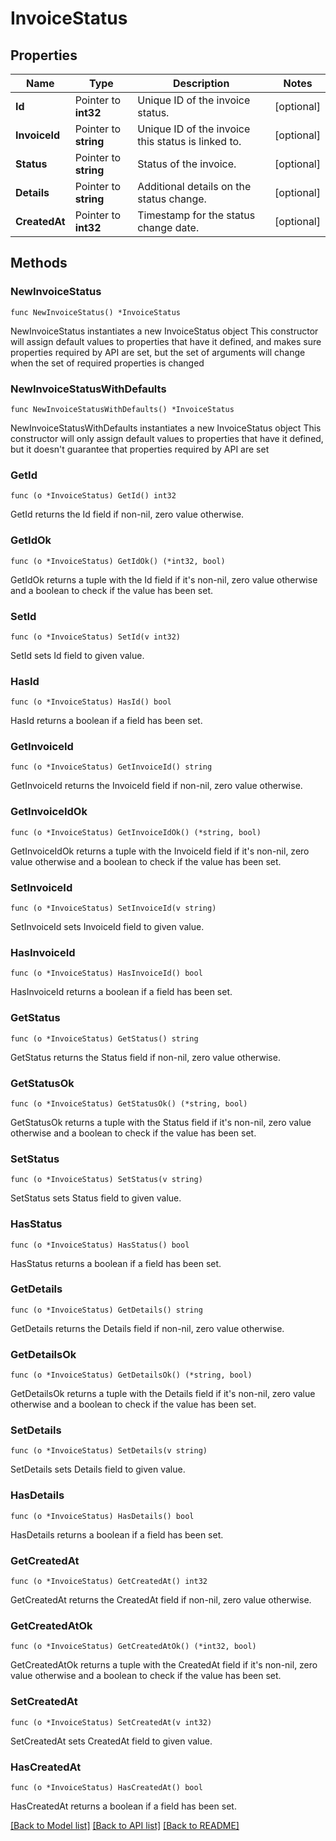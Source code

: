 # InvoiceStatus

## Properties

Name | Type | Description | Notes
------------ | ------------- | ------------- | -------------
**Id** | Pointer to **int32** | Unique ID of the invoice status. | [optional] 
**InvoiceId** | Pointer to **string** | Unique ID of the invoice this status is linked to. | [optional] 
**Status** | Pointer to **string** | Status of the invoice. | [optional] 
**Details** | Pointer to **string** | Additional details on the status change. | [optional] 
**CreatedAt** | Pointer to **int32** | Timestamp for the status change date. | [optional] 

## Methods

### NewInvoiceStatus

`func NewInvoiceStatus() *InvoiceStatus`

NewInvoiceStatus instantiates a new InvoiceStatus object
This constructor will assign default values to properties that have it defined,
and makes sure properties required by API are set, but the set of arguments
will change when the set of required properties is changed

### NewInvoiceStatusWithDefaults

`func NewInvoiceStatusWithDefaults() *InvoiceStatus`

NewInvoiceStatusWithDefaults instantiates a new InvoiceStatus object
This constructor will only assign default values to properties that have it defined,
but it doesn't guarantee that properties required by API are set

### GetId

`func (o *InvoiceStatus) GetId() int32`

GetId returns the Id field if non-nil, zero value otherwise.

### GetIdOk

`func (o *InvoiceStatus) GetIdOk() (*int32, bool)`

GetIdOk returns a tuple with the Id field if it's non-nil, zero value otherwise
and a boolean to check if the value has been set.

### SetId

`func (o *InvoiceStatus) SetId(v int32)`

SetId sets Id field to given value.

### HasId

`func (o *InvoiceStatus) HasId() bool`

HasId returns a boolean if a field has been set.

### GetInvoiceId

`func (o *InvoiceStatus) GetInvoiceId() string`

GetInvoiceId returns the InvoiceId field if non-nil, zero value otherwise.

### GetInvoiceIdOk

`func (o *InvoiceStatus) GetInvoiceIdOk() (*string, bool)`

GetInvoiceIdOk returns a tuple with the InvoiceId field if it's non-nil, zero value otherwise
and a boolean to check if the value has been set.

### SetInvoiceId

`func (o *InvoiceStatus) SetInvoiceId(v string)`

SetInvoiceId sets InvoiceId field to given value.

### HasInvoiceId

`func (o *InvoiceStatus) HasInvoiceId() bool`

HasInvoiceId returns a boolean if a field has been set.

### GetStatus

`func (o *InvoiceStatus) GetStatus() string`

GetStatus returns the Status field if non-nil, zero value otherwise.

### GetStatusOk

`func (o *InvoiceStatus) GetStatusOk() (*string, bool)`

GetStatusOk returns a tuple with the Status field if it's non-nil, zero value otherwise
and a boolean to check if the value has been set.

### SetStatus

`func (o *InvoiceStatus) SetStatus(v string)`

SetStatus sets Status field to given value.

### HasStatus

`func (o *InvoiceStatus) HasStatus() bool`

HasStatus returns a boolean if a field has been set.

### GetDetails

`func (o *InvoiceStatus) GetDetails() string`

GetDetails returns the Details field if non-nil, zero value otherwise.

### GetDetailsOk

`func (o *InvoiceStatus) GetDetailsOk() (*string, bool)`

GetDetailsOk returns a tuple with the Details field if it's non-nil, zero value otherwise
and a boolean to check if the value has been set.

### SetDetails

`func (o *InvoiceStatus) SetDetails(v string)`

SetDetails sets Details field to given value.

### HasDetails

`func (o *InvoiceStatus) HasDetails() bool`

HasDetails returns a boolean if a field has been set.

### GetCreatedAt

`func (o *InvoiceStatus) GetCreatedAt() int32`

GetCreatedAt returns the CreatedAt field if non-nil, zero value otherwise.

### GetCreatedAtOk

`func (o *InvoiceStatus) GetCreatedAtOk() (*int32, bool)`

GetCreatedAtOk returns a tuple with the CreatedAt field if it's non-nil, zero value otherwise
and a boolean to check if the value has been set.

### SetCreatedAt

`func (o *InvoiceStatus) SetCreatedAt(v int32)`

SetCreatedAt sets CreatedAt field to given value.

### HasCreatedAt

`func (o *InvoiceStatus) HasCreatedAt() bool`

HasCreatedAt returns a boolean if a field has been set.


[[Back to Model list]](../README.md#documentation-for-models) [[Back to API list]](../README.md#documentation-for-api-endpoints) [[Back to README]](../README.md)


